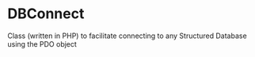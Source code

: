 # DBConnect
Class (written in PHP) to facilitate connecting to any Structured Database using the PDO object
